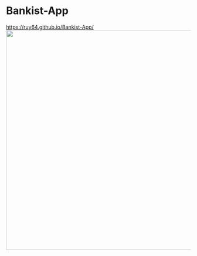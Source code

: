 # Bankist-App
<a href="https://ruy64.github.io/Bankist-App/">https://ruy64.github.io/Bankist-App/</a>
<img src="https://ruy64.github.io/Bankist-App/img/app-preview.png" width="600">
